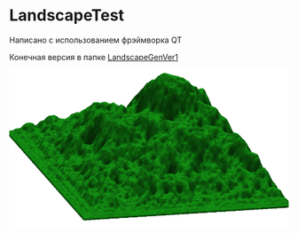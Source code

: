 # LandscapeTest
Написано с использованием фрэймворка QT

Конечная версия в папке [LandscapeGenVer1](LandscapeGenVer1)

![Пример работы](Report/img/Result2.jpg)